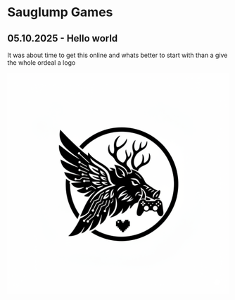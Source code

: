 # Sauglump Games

## 05.10.2025 - Hello world

It was about time to get this online and whats better to start with than a give the whole ordeal a logo

![Logo](./logo.png)
